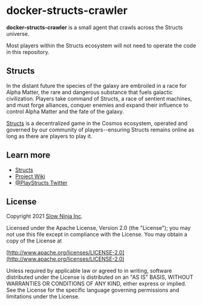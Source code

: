 # docker-structs-crawler
**docker-structs-crawler** is a small agent that crawls across the Structs universe.

Most players within the Structs ecosystem will not need to operate the code in this repository.

## Structs
In the distant future the species of the galaxy are embroiled in a race for Alpha Matter, the rare and dangerous substance that fuels galactic civilization. Players take command of Structs, a race of sentient machines, and must forge alliances, conquer enemies and expand their influence to control Alpha Matter and the fate of the galaxy.

[Structs](https://playstructs.com) is a decentralized game in the Cosmos ecosystem, operated and governed by our community of players--ensuring Structs remains online as long as there are players to play it.


## Learn more

- [Structs](https://playstructs.com)
- [Project Wiki](https://watt.wiki)
- [@PlayStructs Twitter](https://twitter.com/playstructs)


## License

Copyright 2021 [Slow Ninja Inc](https://slow.ninja).

Licensed under the Apache License, Version 2.0 (the "License");
you may not use this file except in compliance with the License.
You may obtain a copy of the License at

[http://www.apache.org/licenses/LICENSE-2.0](http://www.apache.org/licenses/LICENSE-2.0)

Unless required by applicable law or agreed to in writing, software
distributed under the License is distributed on an "AS IS" BASIS,
WITHOUT WARRANTIES OR CONDITIONS OF ANY KIND, either express or implied.
See the License for the specific language governing permissions and
limitations under the License.